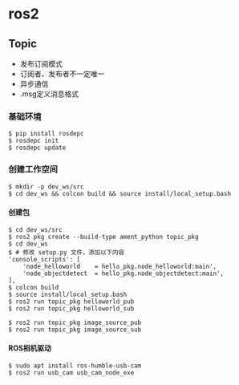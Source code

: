 # ros2

## Topic
- 发布订阅模式
- 订阅者、发布者不一定唯一
- 异步通信
- .msg定义消息格式

### 基础环境
```shell
$ pip install rosdepc
$ rosdepc init
$ rosdepc update
```

### 创建工作空间

```shell
$ mkdir -p dev_ws/src
$ cd dev_ws && colcon build && source install/local_setup.bash
```

#### 创建包
```shell
$ cd dev_ws/src
$ ros2 pkg create --build-type ament_python topic_pkg
$ cd dev_ws
$ # 修改 setup.py 文件，添加以下内容
'console_scripts': [
    'node_helloworld    = hello_pkg.node_helloworld:main',
    'node_objectdetect  = hello_pkg.node_objectdetect:main',
],
$ colcon build
$ source install/local_setup.bash
$ ros2 run topic_pkg helloworld_pub
$ ros2 run topic_pkg helloworld_sub

$ ros2 run topic_pkg image_source_pub
$ ros2 run topic_pkg image_source_sub
```

#### ROS相机驱动
```shell
$ sudo apt install ros-humble-usb-cam
$ ros2 run usb_cam usb_cam_node_exe
```